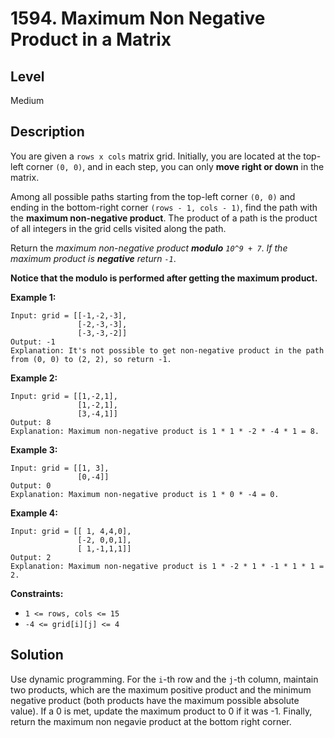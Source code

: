 # 1594. Maximum Non Negative Product in a Matrix
## Level
Medium

## Description
You are given a `rows x cols` matrix grid. Initially, you are located at the top-left corner `(0, 0)`, and in each step, you can only **move right or down** in the matrix.

Among all possible paths starting from the top-left corner `(0, 0)` and ending in the bottom-right corner `(rows - 1, cols - 1)`, find the path with the **maximum non-negative product**. The product of a path is the product of all integers in the grid cells visited along the path.

Return the *maximum non-negative product **modulo** `10^9 + 7`*. *If the maximum product is **negative** return `-1`*.

**Notice that the modulo is performed after getting the maximum product.**

**Example 1:**
```
Input: grid = [[-1,-2,-3],
               [-2,-3,-3],
               [-3,-3,-2]]
Output: -1
Explanation: It's not possible to get non-negative product in the path from (0, 0) to (2, 2), so return -1.
```
**Example 2:**
```
Input: grid = [[1,-2,1],
               [1,-2,1],
               [3,-4,1]]
Output: 8
Explanation: Maximum non-negative product is 1 * 1 * -2 * -4 * 1 = 8.
```
**Example 3:**
```
Input: grid = [[1, 3],
               [0,-4]]
Output: 0
Explanation: Maximum non-negative product is 1 * 0 * -4 = 0.
```
**Example 4:**
```
Input: grid = [[ 1, 4,4,0],
               [-2, 0,0,1],
               [ 1,-1,1,1]]
Output: 2
Explanation: Maximum non-negative product is 1 * -2 * 1 * -1 * 1 * 1 = 2.
```

**Constraints:**

* `1 <= rows, cols <= 15`
* `-4 <= grid[i][j] <= 4`

## Solution
Use dynamic programming. For the `i`-th row and the `j`-th column, maintain two products, which are the maximum positive product and the minimum negative product (both products have the maximum possible absolute value). If a 0 is met, update the maximum product to 0 if it was -1. Finally, return the maximum non negavie product at the bottom right corner.
